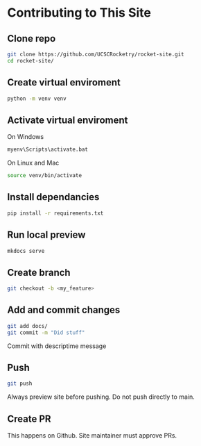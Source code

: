 # Contributing to This Site

## Clone repo

```bash
git clone https://github.com/UCSCRocketry/rocket-site.git
cd rocket-site/
```

## Create virtual enviroment

```bash
python -m venv venv
```

## Activate virtual enviroment

On Windows

```ps
myenv\Scripts\activate.bat
```

On Linux and Mac

```bash
source venv/bin/activate
```

## Install dependancies

```bash
pip install -r requirements.txt
```

## Run local preview

```bash
mkdocs serve
```

## Create branch

```bash
git checkout -b <my_feature>
```

## Add and commit changes

```bash
git add docs/
git commit -m "Did stuff"
```

Commit with descriptime message

## Push

```bash
git push
```

Always preview site before pushing. Do not push directly to main.

## Create PR

This happens on Github. Site maintainer must approve PRs.

